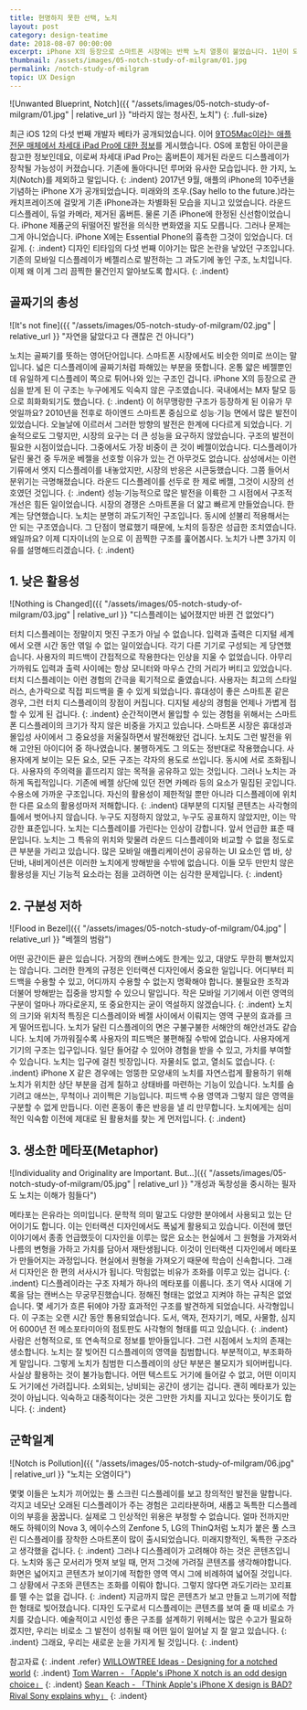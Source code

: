 ```yaml
---
title: 현명하지 못한 선택, 노치
layout: post
category: design-teatime
date: 2018-08-07 00:00:00
excerpt: iPhone X의 등장으로 스마트폰 시장에는 반짝 노치 열풍이 불었습니다. 1년이 되어가는 금, 이 바람은 차갑게 식었습니다. 독선적이고 과도기적인 노치가 왜 문제인지 짚어보도록 하겠습니다.
thumbnail: /assets/images/05-notch-study-of-milgram/01.jpg
permalink: /notch-study-of-milgram
topic: UX Design
---
```

![Unwanted Blueprint, Notch]({{ "/assets/images/05-notch-study-of-milgram/01.jpg" | relative_url }} "바라지 않는 청사진, 노치")
{: .full-size}

최근 iOS 12의 다섯 번째 개발자 베타가 공개되었습니다. 이어 [9TO5Mac이라는 애플 전문 매체에서 차세대 iPad Pro에 대한 정보](https://9to5mac.com/2018/08/01/ios-12-beta-5-bezel-less-ipad-glyph-leak/)를 게시했습니다. OS에 포함된 아이콘을 참고한 정보인데요, 이로써 차세대 iPad Pro는 홈버튼이 제거된 라운드 디스플레이가 장착될 가능성이 커졌습니다. 기존에 돌아다니던 루머와 유사한 모습입니다. 한 가지, 노치(Notch)를 제외하고 말입니다.
{: .indent}
2017년 9월, 애플의 iPhone의 10주년을 기념하는 iPhone X가 공개되었습니다. 미래와의 조우.(Say hello to the future.)라는 캐치프레이즈에 걸맞게 기존 iPhone과는 차별화된 모습을 지니고 있었습니다. 라운드 디스플레이, 듀얼 카메라, 제거된 홈버튼. 물론 기존 iPhone에 한정된 신선함이었습니다. iPhone 제품군의 뒤떨어진 발전을 의식한 변화였을 지도 모릅니다. 그러나 문제는 그게 아니었습니다. iPhone X에는 Essential Phone의 흉측한 그것이 있었습니다. 더 길게.
{: .indent}
디자인 티타임의 다섯 번째 이야기는 많은 논란을 낳았던 구조입니다. 기존의 모바일 디스플레이가 베젤리스로 발전하는 그 과도기에 놓인 구조, 노치입니다. 이제 왜 이게 그리 끔찍한 물건인지 알아보도록 합시다.
{: .indent}

## 골짜기의 총성

![It's not fine]({{ "/assets/images/05-notch-study-of-milgram/02.jpg" | relative_url }} "자연을 닮았다고 다 괜찮은 건 아니다")

노치는 골짜기를 뜻하는 영어단어입니다. 스마트폰 시장에서도 비슷한 의미로 쓰이는 말입니다. 넓은 디스플레이에 골짜기처럼 파해있는 부분을 뜻합니다. 온통 얇은 베젤뿐인데 유일하게 디스플레이 쪽으로 튀어나와 있는 구조인 겁니다. iPhone X의 등장으로 관심을 받게 된 이 구조는 누구에게도 익숙지 않은 구조였습니다. 국내에서는 M자 탈모 등으로 희화화되기도 했습니다.
{: .indent}
이 허무맹랑한 구조가 등장하게 된 이유가 무엇일까요? 2010년을 전후로 하이엔드 스마트폰 중심으로 성능·기능 면에서 많은 발전이 있었습니다. 오늘날에 이르러서 그러한 방향의 발전은 한계에 다다르게 되었습니다. 기술적으로도 그렇지만, 시장의 요구는 더 큰 성능을 요구하지 않았습니다. 구조의 발전이 필요한 시점이었습니다. 그중에서도 가장 비중이 큰 것이 베젤이었습니다. 디스플레이가 달린 물건 중 두꺼운 베젤을 선호할 이유가 있는 건 아무것도 없습니다. 삼성에서는 이런 기류에서 엣지 디스플레이를 내놓았지만, 시장의 반응은 시큰둥했습니다. 그쯤 들어서 분위기는 극명해졌습니다. 라운드 디스플레이를 선두로 한 제로 베젤, 그것이 시장의 선호였던 것입니다.
{: .indent}
성능·기능적으로 많은 발전을 이륙한 그 시점에서 구조적 개선은 힘든 일이었습니다. 시장의 경쟁은 스마트폰을 더 얇고 빠르게 만들었습니다. 한계는 당연했습니다. 노치는 분명히 과도기적인 구조입니다. 동시에 섣불리 적용해서는 안 되는 구조였습니다. 그 단점이 명료했기 때문에, 노치의 등장은 성급한 조치였습니다. 왜일까요? 이제 디자이너의 눈으로 이 끔찍한 구조를 훑어봅시다. 노치가 나쁜 3가지 이유를 설명해드리겠습니다.
{: .indent}

## 1. 낮은 활용성

![Nothing is Changed]({{ "/assets/images/05-notch-study-of-milgram/03.jpg" | relative_url }} "디스플레이는 넓어졌지만 바뀐 건 없었다")

터치 디스플레이는 정말이지 멋진 구조가 아닐 수 없습니다. 입력과 출력은 디지털 세계에서 오랜 시간 동안 엮일 수 없는 일이었습니다. 각기 다른 기기로 구성되는 게 당연했습니다. 사용자의 피드백이 간접적으로 작용한다는 인상을 지울 수 없었습니다. 아무리 가까워도 입력과 출력 사이에는 항상 모니터와 마우스 간의 거리가 버티고 있었습니다. 터치 디스플레이는 이런 경험의 간극을 획기적으로 줄였습니다. 사용자는 최고의 스타일러스, 손가락으로 직접 피드백을 줄 수 있게 되었습니다. 휴대성이 좋은 스마트폰 같은 경우, 그런 터치 디스플레이의 장점이 커집니다. 디지털 세상의 경험을 언제나 가볍게 접할 수 있게 된 겁니다.
{: .indent}
순간적이면서 몰입할 수 있는 경험을 위해서는 스마트폰 디스플레이의 크기가 작지 않은 비중을 가지고 있습니다. 스마트폰 시장은 휴대성과 몰입성 사이에서 그 중요성을 저울질하면서 발전해왔던 겁니다. 노치도 그런 발전을 위해 고안된 아이디어 중 하나였습니다. 불행하게도 그 의도는 정반대로 작용했습니다. 사용자에게 보이는 모든 요소, 모든 구조는 각자의 용도로 쓰입니다. 동시에 서로 조화됩니다. 사용자의 주의력을 흩뜨리지 않는 목적을 공유하고 있는 것입니다. 그러나 노치는 과하게 독립적입니다. 기존에 베젤 상단에 있던 전면 카메라 등의 요소가 밀집된 곳입니다. 수용소에 가까운 구조입니다. 자신의 활용성이 제한적일 뿐만 아니라 디스플레이에 위치한 다른 요소의 활용성마저 저해합니다.
{: .indent}
대부분의 디지털 콘텐츠는 사각형의 틀에서 벗어나지 않습니다. 누구도 지정하지 않았고, 누구도 공표하지 않았지만, 이는 막강한 표준입니다. 노치는 디스플레이를 가린다는 인상이 강합니다. 앞서 언급한 표준 때문입니다. 노치는 그 특유의 위치와 맞물려 라운드 디스플레이와 비교할 수 없을 정도로 큰 부분을 가리고 있습니다. 많은 모바일 애플리케이션이 공유하는 UI 요소인 앱 바, 상단바, 내비게이션은 이러한 노치에게 방해받을 수밖에 없습니다. 이들 모두 만만치 않은 활용성을 지닌 기능적 요소라는 점을 고려하면 이는 심각한 문제입니다.
{: .indent}

## 2. 구분성 저하

![Flood in Bezel]({{ "/assets/images/05-notch-study-of-milgram/04.jpg" | relative_url }} "베젤의 범람")

어떤 공간이든 끝은 있습니다. 거장의 캔버스에도 한계는 있고, 대양도 무한히 뻗쳐있지는 않습니다. 그러한 한계의 규정은 인터랙션 디자인에서 중요한 일입니다. 어디부터 피드백을 수용할 수 있고, 어디까지 수용할 수 없는지 명확해야 합니다. 불필요한 조작과 더불어 방해받는 집중을 방지할 수 있으니 말입니다. 작은 모바일 기기에서 이런 영역의 구분이 얼마나 까다로운지, 또 중요한지는 굳이 역설하지 않겠습니다.
{: .indent}
노치의 크기와 위치적 특징은 디스플레이와 베젤 사이에서 이뤄지는 영역 구분의 효과를 크게 떨어뜨립니다. 노치가 달린 디스플레이의 면은 구불구불한 서해안의 해안선과도 같습니다. 노치에 가까워질수록 사용자의 피드백은 불편해질 수밖에 없습니다. 사용자에게 기기의 구조는 입구입니다. 일단 들어갈 수 있어야 경험을 받을 수 있고, 가치를 부여할 수 있습니다. 노치는 입구에 걸친 빗장입니다. 자물쇠도 없고, 열쇠도 없습니다.
{: .indent}
iPhone X 같은 경우에는 엉뚱한 모양새의 노치를 자연스럽게 활용하기 위해 노치가 위치한 상단 부분을 검게 칠하고 상태바를 마련하는 기능이 있습니다. 노치를 숨기려고 애쓰는, 무척이나 괴이쩍은 기능입니다. 피드백 수용 영역과 그렇지 않은 영역을 구분할 수 없게 만듭니다. 이런 혼동이 좋은 반응을 낼 리 만무합니다. 노치에게는 심미적인 익숙함 이전에 제대로 된 활용처를 찾는 게 먼저입니다.
{: .indent}

## 3. 생소한 메타포(Metaphor)

![Individuality and Originality are Important. But…]({{ "/assets/images/05-notch-study-of-milgram/05.jpg" | relative_url }} "개성과 독창성을 중시하는 필자도 노치는 이해가 힘들다")

메타포는 은유라는 의미입니다. 문학적 의미 말고도 다양한 분야에서 사용되고 있는 단어이기도 합니다. 이는 인터랙션 디자인에서도 폭넓게 활용되고 있습니다. 이전에 했던 이야기에서 종종 언급했듯이 디자인을 이루는 많은 요소는 현실에서 그 원형을 가져와서 나름의 변형을 가하고 가치를 담아서 재탄생됩니다. 이것이 인터랙션 디자인에서 메타포가 만들어지는 과정입니다. 현실에서 원형을 가져오기 때문에 학습이 신속합니다. 그래서 디자인은 한 편의 서사시가 됩니다. 막힘없는 비유가 조화를 이루고 있는 겁니다.
{: .indent}
디스플레이라는 구조 자체가 하나의 메타포를 이룹니다. 초기 역사 시대에 기록을 담는 캔버스는 무궁무진했습니다. 정해진 형태는 없었고 지켜야 하는 규칙은 없었습니다. 몇 세기가 흐른 뒤에야 가장 효과적인 구조를 발견하게 되었습니다. 사각형입니다. 이 구조는 오랜 시간 동안 통용되었습니다. 도서, 액자, 전자기기, 메모, 사물함, 심지어 6000년 전 메소포타미아의 점토판도 사각형의 형태를 띠고 있습니다.
{: .indent}
사람은 선형적으로, 또 연속적으로 정보를 받아들입니다. 그런 시점에서 노치의 존재는 생소합니다. 노치는 잘 빚어진 디스플레이의 영역을 침범합니다. 부분적이고, 부조화하게 말입니다. 그렇게 노치가 침범한 디스플레이의 상단 부분은 불모지가 되어버립니다. 사실상 활용하는 것이 불가능합니다. 어떤 텍스트도 거기에 들어갈 수 없고, 어떤 이미지도 거기에선 가려집니다. 소외되는, 낭비되는 공간이 생기는 겁니다. 괜히 메타포가 있는 것이 아닙니다. 익숙하고 대중적이다는 것은 그만한 가치를 지니고 있다는 뜻이기도 합니다.
{: .indent}

## 군학일계

![Notch is Pollution]({{ "/assets/images/05-notch-study-of-milgram/06.jpg" | relative_url }} "노치는 오염이다")

몇몇 이들은 노치가 끼어있는 풀 스크린 디스플레이를 보고 창의적인 발전을 말합니다. 각지고 네모난 오래된 디스플레이가 주는 경험은 고리타분하며, 새롭고 독특한 디스플레이의 부흥을 꿈꿉니다. 실제로 그 인상적인 위용은 부정할 수 없습니다. 얼마 전까지만 해도 하웨이의 Nova 3, 에이수스의 Zenfone 5, LG의 ThinQ처럼 노치가 붙은 풀 스크린 디스플레이를 장착한 스마트폰이 많이 출시되었습니다. 미래지향적인, 독특한 구조라고 생각했을 겁니다.
{: .indent}
그러나 디스플레이가 고려해야 하는 것은 콘텐츠입니다. 노치와 동근 모서리가 멋져 보일 때, 먼저 그것에 가려질 콘텐츠를 생각해야합니다. 화면은 넓어지고 콘텐츠가 보이기에 적합한 영역 역시 그에 비례하여 넓어질 것입니다. 그 상황에서 구조와 콘텐츠는 조화를 이뤄야 합니다. 그렇지 않다면 과도기라는 꼬리표를 뗄 수는 없을 겁니다.
{: .indent}
지금까지 많은 콘텐츠가 보고 만들고 느끼기에 적합한 형태로 빚어졌습니다. 디자인 도구로서 디스플레이는 콘텐츠를 보여 줄 때 비로소 가치를 갖습니다. 예술적이고 시인성 좋은 구조를 설계하기 위헤서는 많은 수고가 필요하겠지만, 우리는 비로소 그 발전이 성취될 때 어떤 일이 일어날 지 잘 알고 있습니다.
{: .indent}
그래요, 우리는 새로운 눈을 가지게 될 것입니다.
{: .indent}

참고자료
{: .indent .refer}
[WILLOWTREE Ideas - Designing for a notched world](https://willowtreeapps.com/ideas/designing-for-a-notched-world)
{: .indent}
[Tom Warren - 「Apple's iPhone X notch is an odd design choice」](https://www.theverge.com/2017/9/14/16306298/apple-iphone-x-screen-notch)
{: .indent}
[Sean Keach - 「Think Apple's iPhone X design is BAD? Rival Sony explains why」](https://www.thesun.co.uk/tech/5699534/apple-iphone-x-design-review-sony/)
{: .indent}